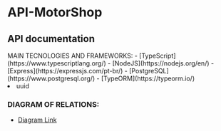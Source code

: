 # API-MotorShop

<h2>API documentation</h2

<h3>MAIN TECNOLOGIES AND FRAMEWORKS:</h3>
- [TypeScript](https://www.typescriptlang.org/)
- [NodeJS](https://nodejs.org/en/)
- [Express](https://expressjs.com/pt-br/)
- [PostgreSQL](https://www.postgresql.org/)
- [TypeORM](https://typeorm.io/)
<li>uuid</li>
</ul>

 <h3>DIAGRAM OF RELATIONS:</h3>

 
 - [Diagram Link](https://drive.google.com/file/d/1u89c9MA_gQmjRl1cLfytNi57ix5rO4uR/view?usp=sharing/)

